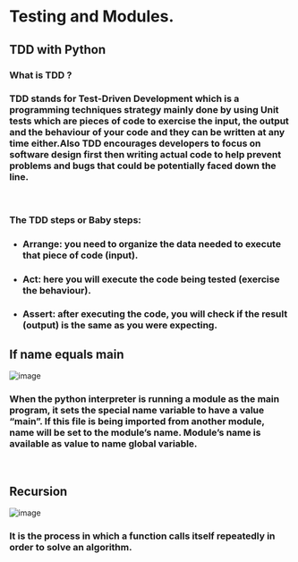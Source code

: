 # **Testing and Modules.**
## **TDD with Python**
### What is TDD ?
### TDD stands for Test-Driven Development which is a programming techniques strategy mainly done by using Unit tests which are pieces of code to exercise the input, the output and the behaviour of your code and they can be written at any time either.Also TDD encourages developers to focus on software design first then writing actual code to help prevent problems and bugs that could be potentially faced down the line.
<br>

### The TDD steps or Baby steps:
- ### **Arrange**: you need to organize the data needed to execute that piece of code (input).
- ### **Act**: here you will execute the code being tested (exercise the behaviour).
- ### **Assert**: after executing the code, you will check if the result (output) is the same as you were expecting.

## **If name equals main**
![image](https://i.ytimg.com/vi/sugvnHA7ElY/maxresdefault.jpg)
### When the python interpreter is running a module as the main program, it sets the special name variable to have a value “main”. If this file is being imported from another module, name will be set to the module’s name. Module’s name is available as value to name global variable.
<br>

## **Recursion**
![image](https://lh3.googleusercontent.com/proxy/jckYOBx0vQNRdwIipegRpuC6PmzVhnC3jNF_1bHAZmmMs7XgAMDQHGIfdXNhNCc7yaxFCG1IZcBJlI02s75OZfc9JxtE52jYoXHv_NnSIA)
### It is the process in which a function calls itself repeatedly in order to solve an algorithm.

